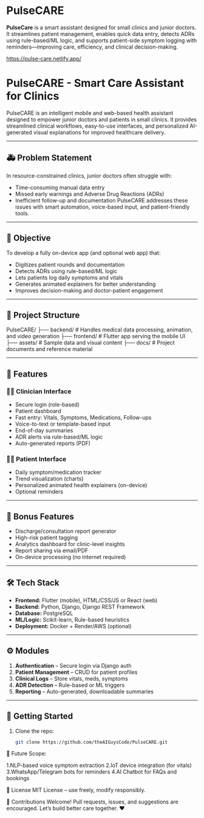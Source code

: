 # PulseCARE
**PulseCare** is a smart assistant designed for small clinics and junior doctors. It streamlines patient management, enables quick data entry, detects ADRs using rule-based/ML logic, and supports patient-side symptom logging with reminders—improving care, efficiency, and clinical decision-making.


https://pulse-care.netlify.app/

# PulseCARE - Smart Care Assistant for Clinics

PulseCARE is an intelligent mobile and web-based health assistant designed to empower junior doctors and patients in small clinics. It provides streamlined clinical workflows, easy-to-use interfaces, and personalized AI-generated visual explanations for improved healthcare delivery.

---

## 🚑 Problem Statement

In resource-constrained clinics, junior doctors often struggle with:
- Time-consuming manual data entry
- Missed early warnings and Adverse Drug Reactions (ADRs)
- Inefficient follow-up and documentation
PulseCARE addresses these issues with smart automation, voice-based input, and patient-friendly tools.

---

## 🎯 Objective

To develop a fully on-device app (and optional web app) that:
- Digitizes patient rounds and documentation
- Detects ADRs using rule-based/ML logic
- Lets patients log daily symptoms and vitals
- Generates animated explainers for better understanding
- Improves decision-making and doctor-patient engagement

---

## 🧩 Project Structure

PulseCARE/
├── backend/ # Handles medical data processing, animation, and video generation 
├── frontend/ # Flutter app serving the mobile UI 
├── assets/ # Sample data and visual content 
├── docs/ # Project documents and reference material


---

## 📱 Features

### 👩‍⚕️ Clinician Interface
- Secure login (role-based)
- Patient dashboard
- Fast entry: Vitals, Symptoms, Medications, Follow-ups
- Voice-to-text or template-based input
- End-of-day summaries
- ADR alerts via rule-based/ML logic
- Auto-generated reports (PDF)

### 🧑‍💼 Patient Interface
- Daily symptom/medication tracker
- Trend visualization (charts)
- Personalized animated health explainers (on-device)
- Optional reminders

---

## 🧠 Bonus Features
- Discharge/consultation report generator
- High-risk patient tagging
- Analytics dashboard for clinic-level insights
- Report sharing via email/PDF
- On-device processing (no internet required)

---

## 🛠️ Tech Stack

- **Frontend:** Flutter (mobile), HTML/CSS/JS or React (web)
- **Backend:** Python, Django, Django REST Framework
- **Database:** PostgreSQL
- **ML/Logic:** Scikit-learn, Rule-based heuristics
- **Deployment:** Docker + Render/AWS (optional)

---

## ⚙️ Modules

1. **Authentication** – Secure login via Django auth
2. **Patient Management** – CRUD for patient profiles
3. **Clinical Logs** – Store vitals, meds, symptoms
4. **ADR Detection** – Rule-based or ML triggers
5. **Reporting** – Auto-generated, downloadable summaries

---

## 🚀 Getting Started

1. Clone the repo:
   ```bash
   git clone https://github.com/theAIGuysCode/PulseCARE.git


🔮 Future Scope:

1.NLP-based voice symptom extraction
2.IoT device integration (for vitals)
3.WhatsApp/Telegram bots for reminders
4.AI Chatbot for FAQs and bookings

📄 License
MIT License – use freely, modify responsibly.

🤝 Contributions Welcome!
Pull requests, issues, and suggestions are encouraged. Let’s build better care together. ❤️

